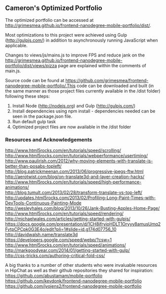 ## Cameron's Optimized Portfolio
The optimized portfolio can be accessed at http://grimesmea.github.io/frontend-nanodegree-mobile-portfolio/dist/.

Most optimizations to this project were achieved using Gulp (http://gulpjs.com/) in addition to asynchronously running JavaScript when applicable.

Changes to views/js/mains.js to improve FPS and reduce jank on the  http://grimesmea.github.io/frontend-nanodegree-mobile-portfolio/dist/views/pizza page are explained within the comments of main.js.

Source code can be found at https://github.com/grimesmea/frontend-nanodegree-mobile-portfolio/.This code can be downloaded and built (in the same manner as those project files currently available in the /dist folder) following these steps:  
1) Install Node (http://nodejs.org) and Gulp (http://gulpjs.com/)  
2) Install dependencies using npm install - dependencies needed can be seen in
the package.json file.  
3) Run default gulp task  
4) Optimized project files are now available in the /dist folder  

### Resources and Acknowledgements
http://www.html5rocks.com/en/tutorials/speed/scrolling/  
http://www.html5rocks.com/en/tutorials/webperformance/usertiming/  
http://www.paulirish.com/2012/why-moving-elements-with-translate-is-better-than-posabs-topleft/  
http://blog.patrickmeenan.com/2013/06/progressive-jpegs-ftw.html  
http://aerotwist.com/blog/on-translate3d-and-layer-creation-hacks/  
http://www.html5rocks.com/en/tutorials/speed/high-performance-animations/  
http://blog.tumult.com/2013/02/28/transform-translate-vs-top-left/  
http://updates.html5rocks.com/2013/02/Profiling-Long-Paint-Times-with-DevTools-Continuous-Painting-Mode  
http://wesleyhales.com/blog/2013/10/26/Jank-Busting-Apples-Home-Page/  
http://www.html5rocks.com/en/tutorials/speed/rendering/  
http://michaelwales.com/articles/getting-started-with-gulpjs/  
https://docs.google.com/presentation/d/1CH8ifryioHDLT1Oryyy8amusUmq2FytpCPCpk0G3E4o/edit?pli=1#slide=id.g174d07756_10  
http://davidwalsh.name/translate3d  
https://developers.google.com/speed/webp/?csw=1  
http://www.html5rocks.com/en/tutorials/speed/animations/  
http://markgoodyear.com/2014/01/getting-started-with-gulp/  
http://css-tricks.com/authoring-critical-fold-css/  

A big thanks to a number of other students who were invaluable resources in HipChat as well as their github repositories they shared for inspiration:  
https://github.com/abustamam/mobile-portfolio  
https://github.com/kevdonk/frontend-nanodegree-mobile-portfolio  
https://github.com/jvojens2/frontend-nanodegree-mobile-portfolio  
